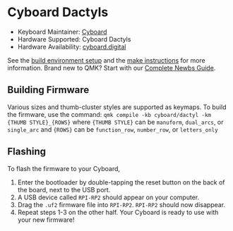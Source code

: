 # Cyboard Dactyls

* Keyboard Maintainer: [Cyboard](https://github.com/Cyboard-DigitalTailor)
* Hardware Supported: Cyboard Dactyls
* Hardware Availability: [cyboard.digital](https://www.cyboard.digital/product-page/Dactyl-Manuform)

See the [build environment setup](https://docs.qmk.fm/#/getting_started_build_tools) and the [make instructions](https://docs.qmk.fm/#/getting_started_make_guide) for more information. Brand new to QMK? Start with our [Complete Newbs Guide](https://docs.qmk.fm/#/newbs).

## Building Firmware

Various sizes and thumb-cluster styles are supported as keymaps. To build the firmware, use the command:
`qmk compile -kb cyboard/dactyl -km {THUMB STYLE}_{ROWS}`
where `{THUMB STYLE}` can be `manuform`, `dual_arcs`, or `single_arc`
and `{ROWS}` can be `function_row`, `number_row`, or `letters_only`

## Flashing

To flash the firmware to your Cyboard,
1. Enter the bootloader by double-tapping the reset button on the back of the board, next to the USB port.
2. A USB device called `RPI-RP2` should appear on your computer.
3. Drag the `.uf2` firmware file into `RPI-RP2`.  `RPI-RP2` should now disappear.
4. Repeat steps 1-3 on the other half.  Your Cyboard is ready to use with your new firmware!
